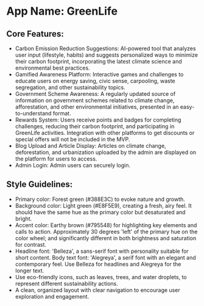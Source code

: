 # **App Name**: GreenLife

## Core Features:

- Carbon Emission Reduction Suggestions: AI-powered tool that analyzes user input (lifestyle, habits) and suggests personalized ways to minimize their carbon footprint, incorporating the latest climate science and environmental best practices.
- Gamified Awareness Platform: Interactive games and challenges to educate users on energy saving, civic sense, carpooling, waste segregation, and other sustainability topics.
- Government Scheme Awareness: A regularly updated source of information on government schemes related to climate change, afforestation, and other environmental initiatives, presented in an easy-to-understand format.
- Rewards System: Users receive points and badges for completing challenges, reducing their carbon footprint, and participating in GreenLife activities. Integration with other platforms to get discounts or special offers will not be included in the MVP.
- Blog Upload and Article Display: Articles on climate change, deforestation, and urbanization uploaded by the admin are displayed on the platform for users to access.
- Admin Login: Admin users can securely login.

## Style Guidelines:

- Primary color: Forest green (#388E3C) to evoke nature and growth.
- Background color: Light green (#E8F5E9), creating a fresh, airy feel. It should have the same hue as the primary color but desaturated and bright.
- Accent color: Earthy brown (#795548) for highlighting key elements and calls to action. Approximately 30 degrees 'left' of the primary hue on the color wheel; and significantly different in both brightness and saturation for contrast.
- Headline font: 'Belleza', a sans-serif font with personality suitable for short content. Body text font: 'Alegreya', a serif font with an elegant and contemporary feel. Use Belleza for headlines and Alegreya for the longer text.
- Use eco-friendly icons, such as leaves, trees, and water droplets, to represent different sustainability actions.
- A clean, organized layout with clear navigation to encourage user exploration and engagement.